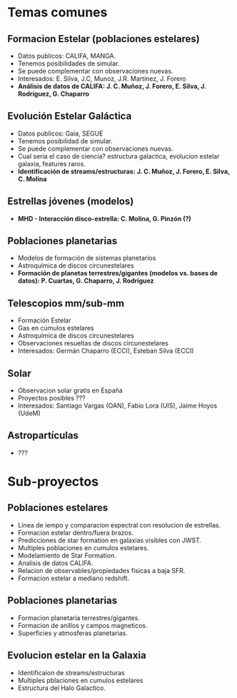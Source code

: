 # Temas comunes

## Formacion Estelar (poblaciones estelares)

 - Datos publicos: CALIFA, MANGA.
 - Tenemos posibilidades de simular.
 - Se puede complementar con observaciones nuevas.
 - Interesados: E. Silva, J.C, Munoz, J.R. Martinez, J. Forero
 - **Análisis de datos de CALIFA: J. C. Muñoz, J. Forero, E. Silva, J. Rodríguez, G. Chaparro**

## Evolución Estelar Galáctica

 - Datos publicos: Gaia, SEGUE
 - Tenemos posibilidad de simular.
 - Se puede complementar con observaciones nuevas.
 - Cual seria el caso de ciencia? estructura galactica, evolucion estelar galaxia, features raros.
 - **Identificación de streams/estructuras: J. C. Muñoz, J. Forero, E. Silva, C. Molina**

## Estrellas jóvenes (modelos)

 - **MHD - Interacción disco-estrella: C. Molina, G. Pinzón (?)**

## Poblaciones planetarias

 - Modelos de formación de sistemas planetarios
 - Astroquímica de discos circunestelares
 - **Formación de planetas terrestres/gigantes (modelos vs. bases de datos): P. Cuartas, G. Chaparro, J. Rodríguez**

## Telescopios mm/sub-mm

 - Formación Estelar
 - Gas en cúmulos estelares
 - Astroquímica de discos circunestelares
 - Observaciones resueltas de discos circunestelares
 - Interesados: Germán Chaparro (ECCI), Esteban Silva (ECCI)  
 
## Solar

 - Observacion solar gratis en España
 - Proyectos posibles ???
 - Interesados: Santiago Vargas (OAN), Fabio Lora (UIS), Jaime Hoyos (UdeM)
 
## Astropartículas

 - ???
 
 # Sub-proyectos
 
 ## Poblaciones estelares

- Linea de iempo y comparacion espectral con resolucion de estrellas.
- Formacion estelar dentro/fuera brazos.
- Predicciones de star formation en galaxias visibles con JWST.
- Multiples poblaciones en cumulos estelares.
- Modelamiento de Star Formation.
- Analisis de datos CALIFA.
- Relacion de observables/propiedades fisicas a baja SFR.
- Formacion estelar a mediano redshift.

## Poblaciones planetarias

- Formacion planetaria terrestres/gigantes.
- Formacion de anillos y campos magneticos.
- Superficies y atmosferas planetarias.

## Evolucion estelar en la Galaxia

- Identificaion de streams/estructuras 
- Multiples pblaciones en cumulos estelares
- Estructura del Halo Galactico.


